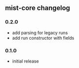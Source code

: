 ## mist-core changelog
### 0.2.0
- add parsing for legacy runs
- add run constructor with fields

### 0.1.0
- initial release
